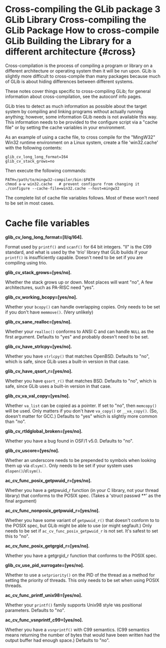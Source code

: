 Cross-compiling the GLib package
3
GLib Library
Cross-compiling the GLib Package
How to cross-compile GLib
Building the Library for a different architecture {#cross}
=================================================

Cross-compilation is the process of compiling a program or library on a
different architecture or operating system then it will be run upon.
GLib is slightly more difficult to cross-compile than many packages
because much of GLib is about hiding differences between different
systems.

These notes cover things specific to cross-compiling GLib; for general
information about cross-compilation, see the autoconf info pages.

GLib tries to detect as much information as possible about the target
system by compiling and linking programs without actually running
anything; however, some information GLib needs is not available this
way. This information needs to be provided to the configure script via a
"cache file" or by setting the cache variables in your environment.

As an example of using a cache file, to cross compile for the "MingW32"
Win32 runtime environment on a Linux system, create a file 'win32.cache'
with the following contents:

     
    glib_cv_long_long_format=I64
    glib_cv_stack_grows=no
          

Then execute the following commands:

    PATH=/path/to/mingw32-compiler/bin:$PATH
    chmod a-w win32.cache   # prevent configure from changing it
    ./configure --cache-file=win32.cache --host=mingw32
          

The complete list of cache file variables follows. Most of these won't
need to be set in most cases.

Cache file variables
====================

**glib\_cv\_long\_long\_format=[ll/q/I64].**

Format used by `printf()` and `scanf()` for 64 bit integers. "ll" is the
C99 standard, and what is used by the 'trio' library that GLib builds if
your `printf()` is insufficiently capable. Doesn't need to be set if you
are compiling using trio.

**glib\_cv\_stack\_grows=[yes/no].**

Whether the stack grows up or down. Most places will want "no", A few
architectures, such as PA-RISC need "yes".

**glib\_cv\_working\_bcopy=[yes/no].**

Whether your `bcopy()` can handle overlapping copies. Only needs to be
set if you don't have `memmove()`. (Very unlikely)

**glib\_cv\_sane\_realloc=[yes/no].**

Whether your `realloc()` conforms to ANSI C and can handle `NULL` as the
first argument. Defaults to "yes" and probably doesn't need to be set.

**glib\_cv\_have\_strlcpy=[yes/no].**

Whether you have `strlcpy()` that matches OpenBSD. Defaults to "no",
which is safe, since GLib uses a built-in version in that case.

**glib\_cv\_have\_qsort\_r=[yes/no].**

Whether you have `qsort_r()` that matches BSD. Defaults to "no", which
is safe, since GLib uses a built-in version in that case.

**glib\_cv\_va\_val\_copy=[yes/no].**

Whether `va_list` can be copied as a pointer. If set to "no", then
`memcopy()` will be used. Only matters if you don't have `va_copy()` or
`__va_copy()`. (So, doesn't matter for GCC.) Defaults to "yes" which is
slightly more common than "no".

**glib\_cv\_rtldglobal\_broken=[yes/no].**

Whether you have a bug found in OSF/1 v5.0. Defaults to "no".

**glib\_cv\_uscore=[yes/no].**

Whether an underscore needs to be prepended to symbols when looking them
up via `dlsym()`. Only needs to be set if your system uses
`dlopen()`/`dlsym()`.

**ac\_cv\_func\_posix\_getpwuid\_r=[yes/no].**

Whether you have a getpwuid\_r function (in your C library, not your
thread library) that conforms to the POSIX spec. (Takes a 'struct
passwd \*\*' as the final argument)

**ac\_cv\_func\_nonposix\_getpwuid\_r=[yes/no].**

Whether you have some variant of `getpwuid_r()` that doesn't conform to
to the POSIX spec, but GLib might be able to use (or might segfault.)
Only needs to be set if `ac_cv_func_posix_getpwuid_r` is not set. It's
safest to set this to "no".

**ac\_cv\_func\_posix\_getgrgid\_r=[yes/no].**

Whether you have a getgrgid\_r function that conforms to the POSIX spec.

**glib\_cv\_use\_pid\_surrogate=[yes/no].**

Whether to use a `setpriority()` on the PID of the thread as a method
for setting the priority of threads. This only needs to be set when
using POSIX threads.

**ac\_cv\_func\_printf\_unix98=[yes/no].**

Whether your `printf()` family supports Unix98 style `%N$` positional
parameters. Defaults to "no".

**ac\_cv\_func\_vsnprintf\_c99=[yes/no].**

Whether you have a `vsnprintf()` with C99 semantics. (C99 semantics
means returning the number of bytes that would have been written had the
output buffer had enough space.) Defaults to "no".
